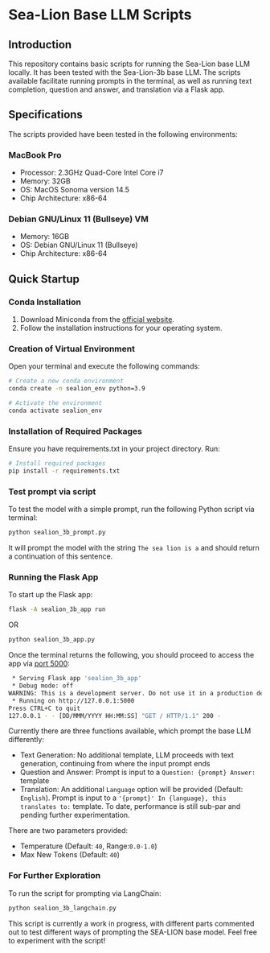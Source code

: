 # Sea-Lion Base LLM Scripts

## Introduction
This repository contains basic scripts for running the Sea-Lion base LLM locally. It has been tested with the Sea-Lion-3b base LLM. The scripts available facilitate running prompts in the terminal, as well as running text completion, question and answer, and translation via a Flask app.

## Specifications
The scripts provided have been tested in the following environments:
### MacBook Pro
- Processor: 2.3GHz Quad-Core Intel Core i7
- Memory: 32GB
- OS: MacOS Sonoma version 14.5
- Chip Architecture: x86-64

### Debian GNU/Linux 11 (Bullseye) VM
- Memory: 16GB
- OS: Debian GNU/Linux 11 (Bullseye)
- Chip Architecture: x86-64

## Quick Startup

### Conda Installation
1. Download Miniconda from the [official website](https://docs.conda.io/en/latest/miniconda.html).
2. Follow the installation instructions for your operating system.

### Creation of Virtual Environment
Open your terminal and execute the following commands:

```sh
# Create a new conda environment
conda create -n sealion_env python=3.9

# Activate the environment
conda activate sealion_env
```

### Installation of Required Packages
Ensure you have requirements.txt in your project directory. Run:

```sh
# Install required packages
pip install -r requirements.txt
```
### Test prompt via script
To test the model with a simple prompt, run the following Python script via terminal:

```sh
python sealion_3b_prompt.py
```
It will prompt the model with the string `The sea lion is a` and should return a continuation of this sentence.


### Running the Flask App
To start up the Flask app:

```sh
flask -A sealion_3b_app run
```
OR
```sh
python sealion_3b_app.py
```
Once the terminal returns the following, you should proceed to access the app via [port 5000](http://127.0.0.1:5000):
```sh
 * Serving Flask app 'sealion_3b_app'
 * Debug mode: off
WARNING: This is a development server. Do not use it in a production deployment. Use a production WSGI server instead.
 * Running on http://127.0.0.1:5000
Press CTRL+C to quit
127.0.0.1 - - [DD/MMM/YYYY HH:MM:SS] "GET / HTTP/1.1" 200 -
```
Currently there are three functions available, which prompt the base LLM differently:
- Text Generation: No additional template, LLM proceeds with text generation, continuing from where the input prompt ends
- Question and Answer: Prompt is input to a `Question: {prompt} Answer:` template
- Translation: An additional `Language` option will be provided (Default: `English`). Prompt is input to a `'{prompt}' In {language}, this translates to:` template. To date, performance is still sub-par and pending further experimentation. <br>


There are two parameters provided:
- Temperature (Default: `40`, Range:`0.0-1.0`)
- Max New Tokens (Default: `40`)

### For Further Exploration
To run the script for prompting via LangChain:

```sh
python sealion_3b_langchain.py
```
This script is currently a work in progress, with different parts commented out to test different ways of prompting the SEA-LION base model. Feel free to experiment with the script!